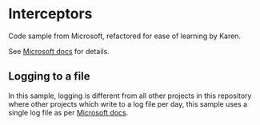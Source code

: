 ﻿# Interceptors

Code sample from Microsoft, refactored for ease of learning by Karen.

See [Microsoft docs](https://learn.microsoft.com/en-us/ef/core/logging-events-diagnostics/interceptors) for details.

## Logging to a file

In this sample, logging is different from all other projects in this repository where other projects which write to a log file per day, this sample uses a single log file as per [Microsoft docs](https://learn.microsoft.com/en-us/ef/core/logging-events-diagnostics/simple-logging#logging-to-a-file).
